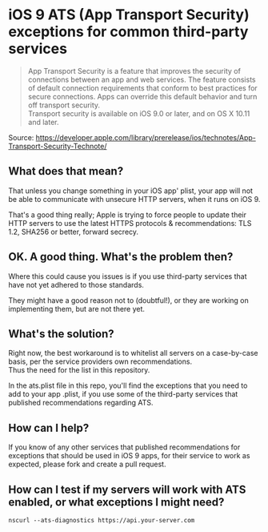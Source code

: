 # iOS 9 ATS (App Transport Security) exceptions for common third-party services

> App Transport Security is a feature that improves the security of connections between an app and web services. The feature consists of default connection requirements that conform to best practices for secure connections. Apps can override this default behavior and turn off transport security.  
> Transport security is available on iOS 9.0 or later, and on OS X 10.11 and later.

Source: https://developer.apple.com/library/prerelease/ios/technotes/App-Transport-Security-Technote/

## What does that mean?

That unless you change something in your iOS app' plist, your app will not be able to communicate with unsecure HTTP servers, when it runs on iOS 9.

That's a good thing really; Apple is trying to force people to update their HTTP servers to use the latest HTTPS protocols & recommendations: TLS 1.2, SHA256 or better, forward secrecy.

## OK. A good thing. What's the problem then?

Where this could cause you issues is if you use third-party services that have not yet adhered to those standards.

They might have a good reason not to (doubtful!), or they are working on implementing them, but are not there yet.

## What's the solution?

Right now, the best workaround is to whitelist all servers on a case-by-case basis, per the service providers own recommendations.  
Thus the need for the list in this repository.

In the ats.plist file in this repo, you'll find the exceptions that you need to add to your app .plist, if you use some of the third-party services that published recommendations regarding ATS.

## How can I help?

If you know of any other services that published recommendations for exceptions that should be used in iOS 9 apps, for their service to work as expected, please fork and create a pull request.

## How can I test if my servers will work with ATS enabled, or what exceptions I might need?

`nscurl --ats-diagnostics https://api.your-server.com`
